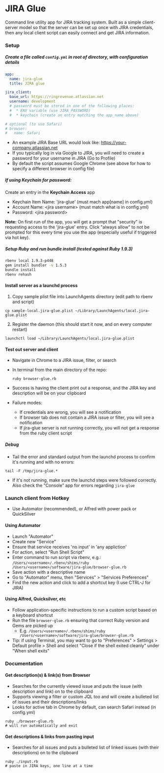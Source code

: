 JIRA Glue
=========

Command line utility app for JIRA tracking system. Built as a simple client-server model so that the server can be set up once with JIRA credentials, then any local client script can easily connect and get JIRA information.

### Setup

##### Create a file called `config.yml` in root of directory, with configuration details

```yaml
app:
  name: jira-glue
  title: JIRA glue

jira_client:     
  base_url: https://ringrevenue.atlassian.net
  username: development
  # password must be stored in one of the following places:
  #  * ENV variable (use JIRA_PASSWORD)
  #  * keychain (create an entry matching the app_name above)

# optional (to use Safari)
# browser:
#   name: Safari
```

 * An example JIRA Base URL would look like: https://your-company.atlassian.net    
 * If you typically log in via Google to JIRA, you will need to create a password for your username in JIRA (Go to Profile)
 * By default the script assumes Google Chrome (see above for how to specify a different browser in config file)
 
##### If using Keychain for password:
Create an entry in the **Keychain Access** app

 * Keychain Item Name: 'jira-glue' (must mach app[name] in config.yml)
 * Account Name: &lt;jira username&gt; (must match what is in config.yml)
 * Password: &lt;jira password&gt;

**Note:** On first run of the app, you will get a prompt that "security" is requesting access to the 'jira-glue' entry. Click "always allow" to not be prompted for this every time you use the app (especially useful if triggered via hot key).

##### Setup Ruby and run bundle install (tested against Ruby 1.9.3)

```bash
rbenv local 1.9.3-p448
gem install bundler -v 1.5.3
bundle install
rbenv rehash
```

#### Install server as a launchd process
1. Copy sample plist file into LaunchAgents directory (edit path to rbenv and script)

  ```
  cp sample-local.jira-glue.plist ~/Library/LaunchAgents/local.jira-glue.plist
  ```

2. Register the daemon (this should start it now, and on every computer restart)

  ```
  launchctl load ~/Library/LaunchAgents/local.jira-glue.plist 
  ```

#### Test out server and client
 * Navigate in Chrome to a JIRA issue, filter, or search
 * In terminal from the main directory of the repo:

    ```
    ruby browser-glue.rb
    ```

* Success is having the client print out a response, and the JIRA key and description will be on your clipboard
* Failure modes: 
  * If credentials are wrong, you will see a notification
  * If browser tab does not contain a JIRA issue or filter, you will see a notification
  * If jira-glue server is not running correctly, you will not get a response from the ruby client script

##### Debug

* Tail the error and standard output from the launchd process to confirm it's running and with no errors:

```
tail -F /tmp/jira-glue.*
```

* If it's not running, make sure the launchd steps were followed correctly. Also check the "Console" app for errors regarding `jira-glue`


### Launch client from Hotkey

* Use Automator (recommended), or Alfred with power pack or QuickSilver

#### Using Automator
* Launch "Automator"
* Create new "Service"
* Ensure that service receives 'no input' in 'any appliction'
* For action, select "Run Shell Script"
* Enter command to run script via rbenv, e.g.: `/Users/<username>/.rbenv/shims/ruby /Users/<username>/software/jira-glue/browser-glue.rb`
* Save action with a descriptive name
* Go to "Automator" menu, then "Services" > "Services Preferences"
* Find the new action and click to add a shortcut key (I use CTRL-J for JIRA)

#### Using Alfred, Quicksilver, etc
* Follow application-specific instructions to run a custom script based on a keyboard shortcut
* Run the file `browser-glue.rb` ensuring that correct Ruby version and Gems are picked up
  * E.g. `/Users/<username>/.rbenv/shims/ruby /Users/<username>/software/jira-glue/browser-glue.rb`
* Tip: if using Terminal, you may want to go to "Preferences" > Settings > Default profile > Shell and select "Close if the shell exited cleanly" under "When shell exits"

### Documentation

#### Get description(s) & link(s) from Browser

* Searches for the currently viewed issue and puts the issue (with description and link) on to the clipboard
* Supports viewing a filter or custom JQL too and will create a bulleted list of issues and their descriptions/links
* Looks for active tab in Chrome by default, can search Safari instead (in config.yml)

```
ruby ./browser-glue.rb
# will run automatically and exit
```


#### Get descriptions & links from pasting input

* Searches for all issues and puts a bulleted list of linked issues (with their descriptions) on to the clipboard

```
ruby ./input.rb
# paste in JIRA keys, one line at a time
```

